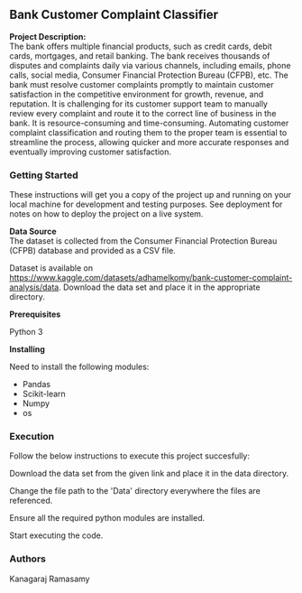 ## Bank Customer Complaint Classifier

**Project Description:** <br />
The bank offers multiple financial products, such as credit cards, debit cards, mortgages, and retail banking. The bank receives thousands of disputes and complaints daily via various channels, including emails, phone calls, social media, Consumer Financial Protection Bureau (CFPB), etc. The bank must resolve customer complaints promptly to maintain customer satisfaction in the competitive environment for growth, revenue, and reputation. It is challenging for its customer support team to manually review every complaint and route it to the correct line of business in the bank. It is resource-consuming and time-consuming. Automating customer complaint classification and routing them to the proper team is essential to streamline the process, allowing quicker and more accurate responses and eventually improving customer satisfaction.

### Getting Started <br />
These instructions will get you a copy of the project up and running on your local machine for development and testing purposes. See deployment for notes on how to deploy the project on a live system. 

**Data Source** <br />
The dataset is collected from the Consumer Financial Protection Bureau (CFPB) database and provided as a CSV file.

Dataset is available on https://www.kaggle.com/datasets/adhamelkomy/bank-customer-complaint-analysis/data. Download the data set and place it in the appropriate directory.

**Prerequisites** <br />

Python 3


**Installing** <br />

Need to install the following modules:<br />

- Pandas
- Scikit-learn
- Numpy
- os

### Execution <br />
Follow the below instructions to execute this project succesfully:

Download the data set from the given link and place it in the data directory.

Change the file path to the 'Data' directory everywhere the files are referenced.

Ensure all the required python modules are installed.

Start executing the code.

### Authors <br />

Kanagaraj Ramasamy
